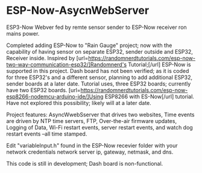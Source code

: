 # ESP-Now-AsycnWebServer
ESP3-Now Webver fed by remte sensor sender to ESP-Now receiver ron mains power.

Completed adding ESP-Now to "Rain Gauge" project; now with the capability of having sensor on separate ESP32, sender outside and ESP32, Receiver inside. Inspired by [url=https://randomnerdtutorials.com/esp-now-two-way-communication-esp32/]Randomnerd's Tutorial;[/url] ESP-Now is supported in this project.
Dash board has not been verified; as it is coded for three ESP32's and a different sensor, planning to add additional ESP32, sender boards at a later date.  Tutorial uses, three ESP32 boards; currently have two ESP32 boards.  [url=https://randomnerdtutorials.com/esp-now-esp8266-nodemcu-arduino-ide/]Using  ESP8266 with ES-Now[/url] tutorial.  Have not explored this possibility; likely will at a later date.

Project features: AsyncWwebSserver that drives two websites, Time events are driven by NTP time servers, FTP, Over-the-air firmware updates, Logging of Data, Wi-Fi restart events, server restart events, and watch dog restart events –all time stamped.

Edit "variableInput.h" found in the ESP-Now recevier folder with your network credentials network server ip, gateway, netmask, and dns.  

This code is still in development; Dash board is non-functional.  


